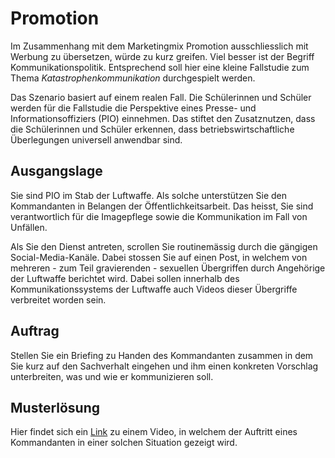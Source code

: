 # Promotion

Im Zusammenhang mit dem Marketingmix Promotion ausschliesslich mit
Werbung zu übersetzen, würde zu kurz greifen. Viel besser ist der
Begriff Kommunikationspolitik. Entsprechend soll hier eine kleine
Fallstudie zum Thema *Katastrophenkommunikation* durchgespielt werden.

Das Szenario basiert auf einem realen Fall. Die Schülerinnen und Schüler
werden für die Fallstudie die Perspektive eines Presse- und
Informationsoffiziers (PIO) einnehmen. Das stiftet den Zusatznutzen,
dass die Schülerinnen und Schüler erkennen, dass betriebswirtschaftliche
Überlegungen universell anwendbar sind.

## Ausgangslage

Sie sind PIO im Stab der Luftwaffe. Als solche unterstützen Sie den
Kommandanten in Belangen der Öffentlichkeitsarbeit. Das heisst, Sie sind
verantwortlich für die Imagepflege sowie die Kommunikation im Fall von
Unfällen.

Als Sie den Dienst antreten, scrollen Sie routinemässig durch die
gängigen Social-Media-Kanäle. Dabei stossen Sie auf einen Post, in
welchem von mehreren - zum Teil gravierenden - sexuellen Übergriffen
durch Angehörige der Luftwaffe berichtet wird. Dabei sollen innerhalb
des Kommunikationssystems der Luftwaffe auch Videos dieser Übergriffe
verbreitet worden sein.

## Auftrag

Stellen Sie ein Briefing zu Handen des Kommandanten zusammen in dem Sie
kurz auf den Sachverhalt eingehen und ihm einen konkreten Vorschlag
unterbreiten, was und wie er kommunizieren soll.

## Musterlösung

Hier findet sich ein [Link](hintergrund.md) zu einem Video, in welchem der Auftritt eines
Kommandanten in einer solchen Situation gezeigt wird.
